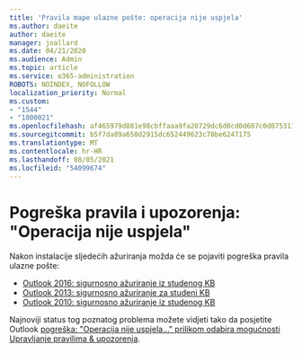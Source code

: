 ```yaml
---
title: 'Pravila mape ulazne pošte: operacija nije uspjela'
ms.author: daeite
author: daeite
manager: joallard
ms.date: 04/21/2020
ms.audience: Admin
ms.topic: article
ms.service: o365-administration
ROBOTS: NOINDEX, NOFOLLOW
localization_priority: Normal
ms.custom:
- "1544"
- "1800021"
ms.openlocfilehash: af465979d881e98cbffaaa9fa20729dc6d0cd0d607c0d075311b19c8960b2f33
ms.sourcegitcommit: b5f7da89a650d2915dc652449623c78be6247175
ms.translationtype: MT
ms.contentlocale: hr-HR
ms.lasthandoff: 08/05/2021
ms.locfileid: "54099674"
---
```

# <a name="rules-and-alerts-error-the-operation-failed"></a>Pogreška pravila i upozorenja: "Operacija nije uspjela"

Nakon instalacije sljedećih ažuriranja možda će se pojaviti pogreška pravila ulazne pošte:

- [Outlook 2016: sigurnosno ažuriranje iz studenog KB](https://support.microsoft.com/help/4461506)
- [Outlook 2013: sigurnosno ažuriranje za studeni KB](https://support.microsoft.com/help/4461486)
- [Outlook 2010: sigurnosno ažuriranje iz studenog KB](https://support.microsoft.com/help/4461585)

Najnoviji status tog poznatog problema možete vidjeti tako da posjetite Outlook [pogreška: "Operacija nije uspjela..." prilikom odabira mogućnosti Upravljanje pravilima & upozorenja](https://support.office.com/article/Outlook-Error-The-operation-failed-when-selecting-Manage-Rules-Alerts-64b6ff77-98c2-4564-9cbf-25bd8e17fb8b%20).